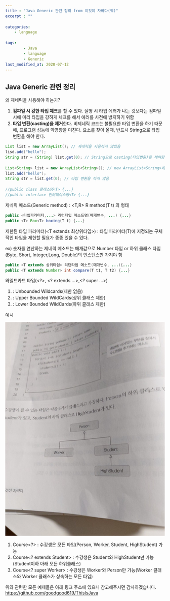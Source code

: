 ```yaml
---
title : "Java Generic 관련 정리 from 이것이 자바다(책)"
excerpt : ""

categories:
    - language

tags:
        - Java
        - language
        - Generic
last_modified_at: 2020-07-12
---
```


## Java Generic 관련 정리

왜 제네릭을 사용해야 하는가? 

1. **컴파일 시 강한 타입 체크**를 할 수 있다. 실행 시 타입 에러가 나는 것보다는 컴파일 시에 미리 타입을 강하게 체크를 해서 에러를 사전에 방지하기 위함
2. **타입 변환(casting)을 제거**한다. 비제네릭 코드는 불필요한 타입 변환을 하기 때문에, 프로그램 성능에 악영향을 미친다. 요소를 찾아 올때, 반드시 String으로 타입 변환을 해야 한다.

```java
List list = new ArrayList(); // 제네릭을 사용하지 않았음 
lisd.add("hello");
String str = (String) list.get(0); // String으로 casting(타입변환)을 해야함

List<String> list = new ArrayList<String>(); // new ArrayList<String>에서 String은 생략 가능하다. List<String>으로 부터 추론이 가능하기 때문에, 컴파일러가 자동으로 인식해줌
list.add("hello");
String str = list.get(0); // 타입 변환을 하지 않음

//public class 클래스명<T> {...}
//public interface 인터페이스명<T> {...}
```

제네릭 메소드(Generic method) : <T,R> R method(T t) 의 형태

```java
public <타입파라미터,...> 리턴타입 메소드명(매개변수, ...) {...}
public <T> Box<T> boxing(T t) {...}
```

제한된 타입 파라미터(<T extends 최상위타입>) : 타입 파라미터(T)에 지정되는 구체적인 타입을 제한할 필요가 종종 있을 수 있다.

ex) 숫자를 연산하는 제네릭 메소드는 매개값으로 Number 타입 or 하위 클래스 타입(Byte, Short, Integer,Long, Double)의 인스턴스만 가져야 함

```java
public <T extends 상위타입> 리턴타입 메소드(매개변수, ...){...}
public <T extends Number> int compare(T t1, T t2) {...}
```

와일드카드 타입(<?>, <? extends ...>,<? super ...>)

1. <?> : Unbounded Wildcards(제한 없음)
2. <? extends 상위타입> : Upper Bounded WildCards(상위 클래스 제한)
3. <? super 하위타입> : Lower Bounded WildCards(하위 클래스 제한)

예시

![Generic](/assets/Generic.png)

1. Course<?> : 수강생은 모든 타입(Person, Worker, Student, HighStudent) 가능
2. Course<? extends Student> : 수강생은 Student와 HighStudent만 가능(Student이하 아래 모든 하위클래스)
3. Course<? super Worker> : 수강생은 Worker와 Person만 가능(Worker 클래스와 Worker 클래스가 상속하는 모든 타입)

위와 관련한 모든 예제들은 아래 링크 주소에 있으니 참고해주시면 감사하겠습니다.  
<https://github.com/goodgood619/ThisIsJava>